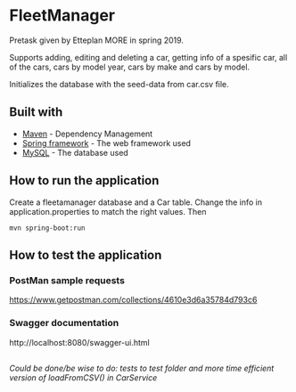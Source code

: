 # FleetManager

Pretask given by Etteplan MORE in spring 2019.

Supports adding, editing and deleting a car, 
getting info of a spesific car, all of the cars, cars by model year, cars by make and cars by model.

Initializes the database with the seed-data from car.csv file.

## Built with
* [Maven](https://maven.apache.org/) - Dependency Management
* [Spring framework](https://spring.io/) - The web framework used
* [MySQL](https://www.mysql.com/) - The database used


## How to run the application

Create a fleetamanager database and a Car table. Change the info in application.properties to match the right values.
Then 
```
mvn spring-boot:run
```


## How to test the application

### PostMan sample requests

https://www.getpostman.com/collections/4610e3d6a35784d793c6

### Swagger documentation

http://localhost:8080/swagger-ui.html


## 

###### Could be done/be wise to do: tests to test folder and more time efficient version of loadFromCSV() in CarService
